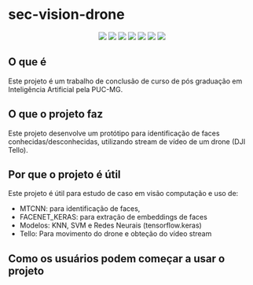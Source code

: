 # sec-vision-drone

<p align="center">
<img src="https://img.shields.io/badge/Python-3.7-green" />
<img src="https://img.shields.io/badge/Keras-2.4.3-green" />
<img src="https://img.shields.io/badge/TensorFlow-2.5.0-green" />
<img src="https://img.shields.io/badge/DjiTelloPy-2.3.1-green" />
<img src="https://img.shields.io/badge/NumPy-1.19.5-green" />
<img src="https://img.shields.io/badge/Pillow-8.3.1-green" />
<img src="https://img.shields.io/badge/PyCharm-Community Edition 2021 02-green" />
</p>

## O que é
Este projeto é um trabalho de conclusão de curso de pós graduação em Inteligência Artificial pela PUC-MG.

## O que o projeto faz
Este projeto desenvolve um protótipo para identificação de faces conhecidas/desconhecidas, utilizando stream de vídeo de um drone (DJI Tello).

## Por que o projeto é útil
Este projeto é útil para estudo de caso em visão computação e uso de:
- MTCNN: para identificação de faces, 
- FACENET_KERAS: para extração de embeddings de faces
- Modelos: KNN, SVM e Redes Neurais (tensorflow.keras)
- Tello: Para movimento do drone e obteção do vídeo stream

## Como os usuários podem começar a usar o projeto
